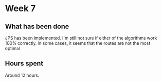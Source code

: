 # Week 7

## What has been done

JPS has been implemented. I'm still not sure if either of the algorithms work 100% correctly.
In some cases, it seems that the routes are not the most optimal

## Hours spent

Around 12 hours.